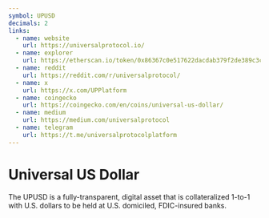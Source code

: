 ```yaml
---
symbol: UPUSD
decimals: 2
links:
  - name: website
    url: https://universalprotocol.io/
  - name: explorer
    url: https://etherscan.io/token/0x86367c0e517622dacdab379f2de389c3c9524345
  - name: reddit
    url: https://reddit.com/r/universalprotocol/
  - name: x
    url: https://x.com/UPPlatform
  - name: coingecko
    url: https://coingecko.com/en/coins/universal-us-dollar/
  - name: medium
    url: https://medium.com/universalprotocol
  - name: telegram
    url: https://t.me/universalprotocolplatform
---
```


# Universal US Dollar

The UPUSD is a fully-transparent, digital asset that is collateralized 1-to-1 with U.S. dollars to be held at U.S. domiciled, FDIC-insured banks.
